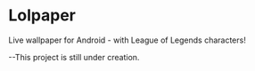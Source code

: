 Lolpaper
========

Live wallpaper for Android - with League of Legends characters!

--This project is still under creation.